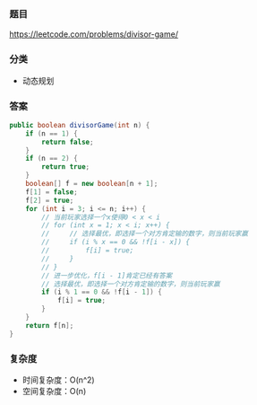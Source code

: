 ### 题目
https://leetcode.com/problems/divisor-game/

### 分类
* 动态规划

### 答案
```java
public boolean divisorGame(int n) {
    if (n == 1) {
        return false;
    }
    if (n == 2) {
        return true;
    }
    boolean[] f = new boolean[n + 1];
    f[1] = false;
    f[2] = true;
    for (int i = 3; i <= n; i++) {
        // 当前玩家选择一个x使得0 < x < i
        // for (int x = 1; x < i; x++) {
        //     // 选择最优，即选择一个对方肯定输的数字，则当前玩家赢
        //     if (i % x == 0 && !f[i - x]) {
        //         f[i] = true;
        //     }
        // }
        // 进一步优化，f[i - 1]肯定已经有答案
        // 选择最优，即选择一个对方肯定输的数字，则当前玩家赢
        if (i % 1 == 0 && !f[i - 1]) {
            f[i] = true;
        }
    }
    return f[n];
}
```

### 复杂度
* 时间复杂度：O(n^2)
* 空间复杂度：O(n)

